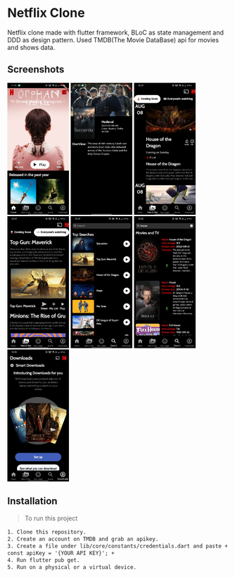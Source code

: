 # Netflix Clone
Netflix clone made with flutter framework, BLoC as state management and DDD as design pattern. Used TMDB(The Movie DataBase) api for movies and shows data.

## Screenshots 
<p float="left">
    <img src="https://github.com/zajiim/netflixClone/blob/main/screenshots/HomePage.jpg" width="140" height="300" />
    <img src="https://github.com/zajiim/netflixClone/blob/main/screenshots/DetailsScreen.jpg" width="140" height="300" />
    <img src="https://github.com/zajiim/netflixClone/blob/main/screenshots/ComingSoon.jpg" width="140" height="300" />
    <img src="https://github.com/zajiim/netflixClone/blob/main/screenshots/EveryonesWatching.jpg" width="140" height="300" />
    <img src="https://github.com/zajiim/netflixClone/blob/main/screenshots/Search.jpg" width="140" height="300" />
    <img src="https://github.com/zajiim/netflixClone/blob/main/screenshots/SearchResult.jpg" width="140" height="300" />
    <img src="https://github.com/zajiim/netflixClone/blob/main/screenshots/Downloads.jpg" width="140" height="300" />
    </p>
  

## Installation 
> To run this project
```
1. Clone this repository. 
2. Create an account on TMDB and grab an apikey.
3. Create a file under lib/core/constants/credentials.dart and paste + const apiKey = '{YOUR API KEY}'; +
4. Run flutter pub get.
5. Run on a physical or a virtual device.
```

  